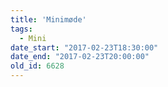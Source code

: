 ```yaml
---
title: 'Minimøde'
tags:
  - Mini
date_start: "2017-02-23T18:30:00"
date_end: "2017-02-23T20:00:00"
old_id: 6628
---
```

